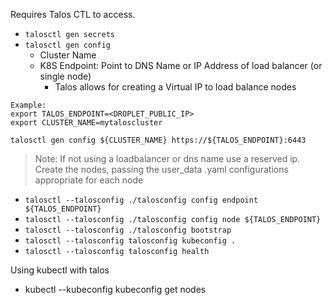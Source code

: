 


Requires Talos CTL to access.
- `talosctl gen secrets` 
- `talosctl gen config` 
	- Cluster Name 
	- K8S Endpoint: Point to DNS Name or IP Address of load balancer (or single node)
		- Talos allows for creating a Virtual IP to load balance nodes
```
Example:
export TALOS_ENDPOINT=<DROPLET_PUBLIC_IP>
export CLUSTER_NAME=mytaloscluster

talosctl gen config ${CLUSTER_NAME} https://${TALOS_ENDPOINT}:6443
```

> Note: If not using a loadbalancer or dns name use a reserved ip. Create the nodes, passing the user_data .yaml configurations appropriate for each node

- `talosctl --talosconfig ./talosconfig config endpoint ${TALOS_ENDPOINT}` 
- `talosctl --talosconfig ./talosconfig config node ${TALOS_ENDPOINT}` 
- `talosctl --talosconfig ./talosconfig bootstrap`
- `talosctl --talosconfig talosconfig kubeconfig .`
- `talosctl --talosconfig talosconfig health`

Using kubectl with talos
- kubectl --kubeconfig kubeconfig get nodes